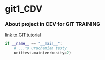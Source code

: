 # git1_CDV

### About project in CDV for GIT TRAINING
[link to GIT tutorial](https://www.udemy.com/course/git-od-podstaw-dla-kazdego/)

```python
if __name__ == "__main__":
    # ...to uruchamiam testy
    unittest.main(verbosity=2)
```

